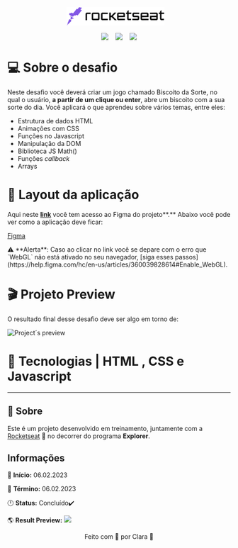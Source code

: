 <div align="center">
<img width="220px" src="https://raw.githubusercontent.com/Rocketseat/awesome/master/assets/logo_rocketseat.png" alt="">&nbsp;&nbsp;&nbsp;
<img width="150px" src="https://www.rocketseat.com.br/_next/image?url=%2Fassets%2Flogos%2Fexplorer.svg&w=256&q=75"  alt="">
<br>
<p align="center">
<img src="https://img.shields.io/github/last-commit/Clara-Pacheco/n05-explorer-rocketseat-biscoito-da-sorte"/>&nbsp;&nbsp;&nbsp;
<img src="https://img.shields.io/github/repo-size/Clara-Pacheco/n05-explorer-rocketseat-biscoito-da-sorte"/>&nbsp;&nbsp;&nbsp;
<img src="https://img.shields.io/github/languages/count/Clara-Pacheco/n05-explorer-rocketseat-biscoito-da-sorte"/>
</p>
</div>  



# 💻 Sobre o desafio

Neste desafio você deverá criar um jogo chamado Biscoito da Sorte, no qual o usuário, **a partir de um clique ou enter**, abre um biscoito com a sua sorte do dia. Você aplicará o que aprendeu sobre vários temas, entre eles:

- Estrutura de dados HTML
- Animações com CSS
- Funções no Javascript
- Manipulação da DOM
- Biblioteca JS Math()
- Funções *callback*
- Arrays  


# 📕 Layout da aplicação

Aqui neste **[link](https://www.figma.com/community/file/1182751789348533739)** você tem acesso ao Figma do projeto**.** Abaixo você pode ver como a aplicação deve ficar:

[Figma](https://www.figma.com/community/file/1182751789348533739)

<aside>
⚠️ **Alerta**: Caso ao clicar no link você se depare com o erro que `WebGL` não está ativado no seu navegador, [siga esses passos](https://help.figma.com/hc/en-us/articles/360039828614#Enable_WebGL).

</aside>  


# 🎬 Projeto Preview

O resultado final desse desafio deve ser algo em torno de:

![Project´s preview](https://github.com/Clara-Pacheco/n05-explorer-rocketseat-biscoito-da-sorte/blob/main/project_preview/Biscoito-da-Sorte-Google-Chrome-2023-02-06-16-23-54.gif)  


# 🧪 Tecnologias | HTML , CSS e Javascript  

---
##  📕 Sobre  

<p>Este é um projeto desenvolvido em treinamento, juntamente com a 
<a  href="https://www.rocketseat.com.br">Rocketseat</a> 🚀
no decorrer do programa <b>Explorer</b>.  


## Informações  

📅 **Início:** 06.02.2023

📅 **Término:** 06.02.2023

🕛 **Status:** Concluído✔️

🌎 **Result Preview:** ![](https://clara-pacheco.github.io/n05-explorer-rocketseat-biscoito-da-sorte/)

<div align="center">
Feito com 💜 por Clara 🚀
</div>
</p>



